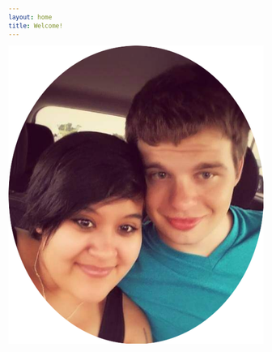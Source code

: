 ```yaml
---
layout: home
title: Welcome!
---
```


<div id="marriedSince"></div> 

<p align="center">
  <img src="/assets/photos/d-and-m-headshot.png">
 </p>
 
 <script>
  var a   = moment();
  var b = moment('2020-05-01 12:00:00');
  
  var years = a.diff(b, 'year');
  b.add(years, 'years');

  var months = a.diff(b, 'months');
  b.add(months, 'months');

  var days = a.diff(b, 'days');

  console.log(years + ' years ' + months + ' months ' + days + ' days');
  
  document.getElementById("marriedSince").innerHTML = "<p>We're Dalton and Marina, a couple of League-playing, dog-loving Japanophiles who have been married for " + years + " years, "  + months + " months, " + "and " days + " days!"</p>";
 </script>
